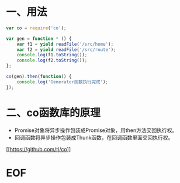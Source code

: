 # 一、用法

```javascript
var co = require('co');

var gen = function * () {
	var f1 = yield readFile('/src/home');
	var f2 = yield readFile('/src/route');
	console.log(f1.toString());
	console.log(f2.toString());
};

co(gen).then(function() {
	console.log('Generator函数执行完成');
});
```


# 二、co函数库的原理

- Promise对象将异步操作包装成Promise对象，用then方法交回执行权。
- 回调函数将异步操作包装成Thunk函数，在回调函数里面交回执行权。

[[https://github.com/tj/co]]



# EOF


